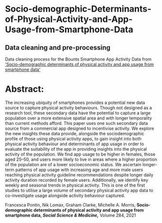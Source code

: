 # Socio-demographic-Determinants-of-Physical-Activity-and-App-Usage-from-Smartphone-Data
## Data cleaning and pre-processing
Data cleaning process for the Bounts Smartphone App Activity Data from ['Socio-demographic determinants of physical activity and app usage from smartphone data'](https://www.sciencedirect.com/science/article/pii/S0277953621005670?via%3Dihub)


# Abstract:
The increasing ubiquity of smartphones provides a potential new data source to capture physical activity behaviours. Though not designed as a research tool, these secondary data have the potential to capture a large population over a more extensive spatial area and with longer temporality than current methods afford. This paper uses one such secondary data source from a commercial app designed to incentivise activity. We explore the new insights these data provide, alongside the sociodemographic profile of those using physical activity apps, to gain insight into both physical activity behaviour and determinants of app usage in order to evaluate the suitability of the app in providing insights into the physical activity of the population. We find app usage to be higher in females, those aged 25–50, and users more likely to live in areas where a higher proportion of the population are of a lower socioeconomic status. We ascertain longer-term patterns of app usage with increasing age and more male users reaching physical activity guideline recommendations despite longer daily activity duration recorded by female users. Additionally, we identify key weekly and seasonal trends in physical activity. This is one of the first studies to utilise a large volume of secondary physical activity app data to co-investigate usage alongside activity behaviour captured.

Francesca Pontin, Nik Lomax, Graham Clarke, Michelle A. Morris, <b>Socio-demographic determinants of physical activity and app usage from smartphone data,
<I>Social Science & Medicine,</I></b> Volume 284, 2021
